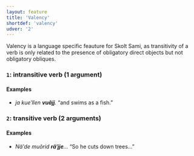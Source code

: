 ```yaml
---
layout: feature
title: 'Valency'
shortdef: 'valency'
udver: '2'
---
```


Valency is a language specific feauture for Skolt Sami, as transitivity of a verb is only related to the presence of obligatory direct objects but not obligatory obliques.

### <a name="1">`1`</a>: intransitive verb (1 argument)

#### Examples

* _ja kueʹllen <b>vuâjj</b>._ “and swims as a fish.”

### <a name="2">`2`</a>: transitive verb (2 arguments)


#### Examples

* _Näʹde muõrid <b>räʹjje</b>..._ “So he cuts down trees...”


<!-- Interlanguage links updated Po 11. listopadu 2024, 20:10:09 CET -->
